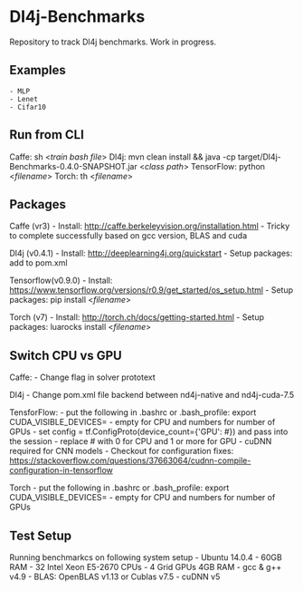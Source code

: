 # Dl4j-Benchmarks

Repository to track Dl4j benchmarks. Work in progress.

## Examples
    - MLP
    - Lenet
    - Cifar10

## Run from CLI

Caffe: sh \<*train bash file*>
Dl4j: mvn clean install && java -cp target/Dl4j-Benchmarks-0.4.0-SNAPSHOT.jar \<*class path*> 
TensorFlow: python \<*filename*>
Torch: th \<*filename*>

## Packages
Caffe (vr3)
    - Install: http://caffe.berkeleyvision.org/installation.html
    - Tricky to complete successfully based on gcc version, BLAS and cuda

Dl4j (v0.4.1)
    - Install: http://deeplearning4j.org/quickstart
    - Setup packages: add to pom.xml

Tensorflow(v0.9.0)
    - Install: https://www.tensorflow.org/versions/r0.9/get_started/os_setup.html
    - Setup packages: pip install \<*filename*>

Torch (v7)
    - Install: http://torch.ch/docs/getting-started.html 
    - Setup packages: luarocks install \<*filename*>

## Switch CPU vs GPU 
Caffe: 
    - Change flag in solver prototext
    
Dl4j
    - Change pom.xml file backend between nd4j-native and nd4j-cuda-7.5

TensforFlow:
    - put the following in .bashrc or .bash_profile: export CUDA_VISIBLE_DEVICES=
        - empty for CPU and numbers for number of GPUs
    - set config = tf.ConfigProto(device_count={'GPU': #}) and pass into the session
        - replace # with 0 for CPU and 1 or more for GPU
    - cuDNN required for CNN models
    - Checkout for configuration fixes: https://stackoverflow.com/questions/37663064/cudnn-compile-configuration-in-tensorflow

Torch
    - put the following in .bashrc or .bash_profile: export CUDA_VISIBLE_DEVICES=
        - empty for CPU and numbers for number of GPUs

    
## Test Setup 
Running benchmarkcs on following system setup
    - Ubuntu 14.0.4
    - 60GB RAM 
    - 32 Intel Xeon E5-2670 CPUs
    - 4 Grid GPUs 4GB RAM
    - gcc & g++ v4.9
    - BLAS: OpenBLAS v1.13 or Cublas v7.5
    - cuDNN v5
  